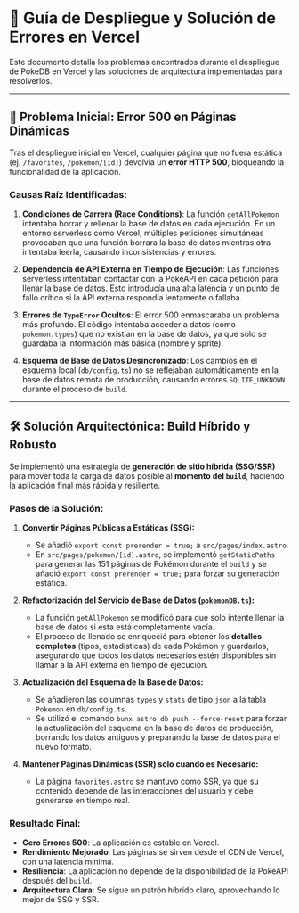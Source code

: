 # 🚀 Guía de Despliegue y Solución de Errores en Vercel

Este documento detalla los problemas encontrados durante el despliegue de PokeDB en Vercel y las soluciones de arquitectura implementadas para resolverlos.

---

## 🚨 Problema Inicial: Error 500 en Páginas Dinámicas

Tras el despliegue inicial en Vercel, cualquier página que no fuera estática (ej. `/favorites`, `/pokemon/[id]`) devolvía un **error HTTP 500**, bloqueando la funcionalidad de la aplicación.

### **Causas Raíz Identificadas:**

1.  **Condiciones de Carrera (Race Conditions)**: La función `getAllPokemon` intentaba borrar y rellenar la base de datos en cada ejecución. En un entorno serverless como Vercel, múltiples peticiones simultáneas provocaban que una función borrara la base de datos mientras otra intentaba leerla, causando inconsistencias y errores.

2.  **Dependencia de API Externa en Tiempo de Ejecución**: Las funciones serverless intentaban contactar con la PokéAPI en cada petición para llenar la base de datos. Esto introducía una alta latencia y un punto de fallo crítico si la API externa respondía lentamente o fallaba.

3.  **Errores de `TypeError` Ocultos**: El error 500 enmascaraba un problema más profundo. El código intentaba acceder a datos (como `pokemon.types`) que no existían en la base de datos, ya que solo se guardaba la información más básica (nombre y sprite).

4.  **Esquema de Base de Datos Desincronizado**: Los cambios en el esquema local (`db/config.ts`) no se reflejaban automáticamente en la base de datos remota de producción, causando errores `SQLITE_UNKNOWN` durante el proceso de `build`.

---

## 🛠️ Solución Arquitectónica: Build Híbrido y Robusto

Se implementó una estrategia de **generación de sitio híbrida (SSG/SSR)** para mover toda la carga de datos posible al **momento del `build`**, haciendo la aplicación final más rápida y resiliente.

### **Pasos de la Solución:**

1.  **Convertir Páginas Públicas a Estáticas (SSG):**
    *   Se añadió `export const prerender = true;` a `src/pages/index.astro`.
    *   En `src/pages/pokemon/[id].astro`, se implementó `getStaticPaths` para generar las 151 páginas de Pokémon durante el `build` y se añadió `export const prerender = true;` para forzar su generación estática.

2.  **Refactorización del Servicio de Base de Datos (`pokemonDB.ts`):**
    *   La función `getAllPokemon` se modificó para que solo intente llenar la base de datos si esta está completamente vacía.
    *   El proceso de llenado se enriqueció para obtener los **detalles completos** (tipos, estadísticas) de cada Pokémon y guardarlos, asegurando que todos los datos necesarios estén disponibles sin llamar a la API externa en tiempo de ejecución.

3.  **Actualización del Esquema de la Base de Datos:**
    *   Se añadieron las columnas `types` y `stats` de tipo `json` a la tabla `Pokemon` en `db/config.ts`.
    *   Se utilizó el comando `bunx astro db push --force-reset` para forzar la actualización del esquema en la base de datos de producción, borrando los datos antiguos y preparando la base de datos para el nuevo formato.

4.  **Mantener Páginas Dinámicas (SSR) solo cuando es Necesario:**
    *   La página `favorites.astro` se mantuvo como SSR, ya que su contenido depende de las interacciones del usuario y debe generarse en tiempo real.

### **Resultado Final:**

-   **Cero Errores 500**: La aplicación es estable en Vercel.
-   **Rendimiento Mejorado**: Las páginas se sirven desde el CDN de Vercel, con una latencia mínima.
-   **Resiliencia**: La aplicación no depende de la disponibilidad de la PokéAPI después del `build`.
-   **Arquitectura Clara**: Se sigue un patrón híbrido claro, aprovechando lo mejor de SSG y SSR.